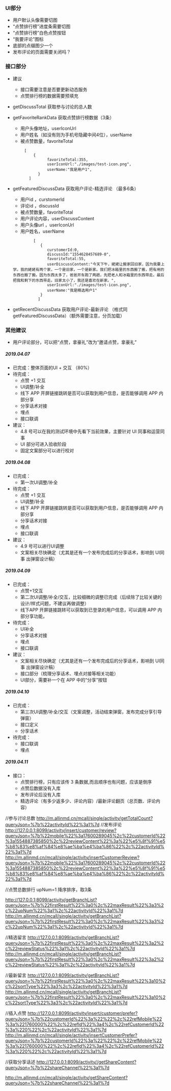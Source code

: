 

### UI部分
* 用户默认头像需要切图
* “点赞排行榜”进度条需要切图
* “点赞排行榜”白色点赞按钮
* “我要评论”图标
* 底部的点缀图少一个
* 发布评论的页面需要关闭吗？



### 接口部分
* 建议
    * 接口需要注意是否要更新动态服务
    * 点赞排行榜的数据需要预填充
    

* getDiscussTotal 获取参与讨论的总人数
* getFavoriteRankData 获取点赞排行榜数据（3条）
    * 用户头像地址，userIconUrl
    * 用户姓名（如没有则为手机号隐藏中间4位），userName
    * 被点赞数量，favoriteTotal
    ```
         [
             {
                   favoriteTotal:355,
                   userIconUrl:"./images/test-icon.png",
                   userName:"我是用户1",
               }
           ]
    ```
* getFeaturedDiscussData 获取用户评论-精选评论 （最多6条）
    * 用户id ，curstomerId
    * 评论id ，discussId
    * 被点赞数量，favoriteTotal
    * 用户评论内容，userDiscussContent
    * 用户头像url ，userIconUrl
    * 用户姓名，userName
    ```
             [
                {
                   curstomerId:0,
                   discussId:"1554628457689-0",
                   favoriteTotal:55,
                   userDiscussContent:"今天下午，姥姥让搬家回旧家，因为我要上学。我的姥姥有两个家，一个是旧家，一个是新家。我们把冰箱里的东西搬了搬，把有用的东西也搬了搬。因为东西太多了，爸爸开车跑了两趟，先把老人和冰箱里的东西带走。最后把我和剩下的东西带走。旧家太小了，我还是喜欢在新家。",
                   userIconUrl:"./images/test-icon.png",
                   userName:"我是精选用户1"
                }
               ]
    ```
* getRecentDiscussData 获取用户评论-最新评论 （格式同 getFeaturedDiscussData）（额外需要注意，分页加载）

### 其他建议

* 用户评论部分，可以把“点赞，拿豪礼”改为“邀请点赞，拿豪礼”



##### 2019.04.07

* 已完成：整体页面的UI + 交互 （80%）
* 待完成：
    * 点赞 +1 交互
    * UI调整/补全
    * 线下 APP 开屏链接跳转是否可以获取到用户信息，是否能够调用 APP 内部分享
    * 分享话术对接
    * 埋点
    * 接口联调
 * 建议：
    * 4.8 号可以在我的测试环境中先看下当前效果，主要针对 UI 同事和运营同事
    * UI 部分可进入验收阶段
    * 固定文案部分可以进行校对


##### 2019.04.08

* 已完成：
    * 第一次UI调整/补全
* 待完成：
    * 点赞 +1 交互
    * UI调整/补全
    * 线下 APP 开屏链接跳转是否可以获取到用户信息，是否能够调用 APP 内部分享
    * 分享话术对接
    * 埋点
    * 接口联调
* 建议：
    * 4.9 号可以进行UI调整
    * 文案相关尽快确定（尤其是还有一个发布完成后的分享话术，影响到 UI同事 出弹窗设计稿）
    

##### 2019.04.09

* 已完成：
    * 点赞+1交互
    * 第二次UI调整/补全/交互，比较细微的调整已完成（后续除了比较关键的设计/样式问题，不建议再做调整）
    * 线下APP 开屏链接跳转可以获取到已登录的用户信息，可以调用 APP 内部分享功能，
* 待完成：
    * UI补全
    * 分享话术对接
    * 埋点
    * 接口联调
* 建议：
    * 文案相关尽快确定（尤其是还有一个发布完成后的分享话术，影响到 UI同事 出弹窗设计稿）
    * 接口部分（梳理分享话术、埋点对接等相关功能）
    * UI部分，需要补一个在 APP 中的“分享”按钮


##### 2019.04.10

* 已完成：
    * 第三次UI调整/补全/交互（文案调整，活动结束弹窗，发布完成分享引导弹窗）
    * 接口定义
    * 分享话术
* 待完成：
    * 接口联调
    * 埋点
    


##### 2019.04.11
* 接口：
    * 点赞排行榜，只有应该传 3 条数据,而且顺序也有问题，应该是倒序
    * 点赞后数据没有入库
    * 发布评论后没有入库
    * 精选评论（有多少返多少、评论内容）/最新评论翻页（总页数、评论内容）



//参与讨论总数
http://m.allinmd.cn/mcall/single/activity/getTotalCount?queryJson=%7b%22activityId%22%3a1%7d
//发布评论
http://127.0.0.1:8099/activity/insert/customer/review?queryJson=%7b%22mobile%22%3a17600289045%2c%22customerId%22%3a1554887385850%2c%22reviewContent%22%3a%22%e5%8f%91%e5%b8%83%e8%af%84%e8%ae%ba%e4%ba%86%22%2c%22activityId%22%3a1%7d
http://m.allinmd.cn/mcall/single/activity/insertCustomerReview?queryJson=%7b%22mobile%22%3a17600289045%2c%22customerId%22%3a1554887385850%2c%22reviewContent%22%3a%22%e5%8f%91%e5%b8%83%e8%af%84%e8%ae%ba%e4%ba%86%22%2c%22activityId%22%3a1%7d

//点赞总数排行
upNum=1  降序排序，取3条

http://127.0.0.1:8099/activity/getBranchList?queryJson=%7b%22firstResult%22%3a0%2c%22maxResult%22%3a3%2c%22upNum%22%3a1%2c%22activityId%22%3a1%7d
http://m.allinmd.cn/mcall/single/activity/getBranchList?queryJson=%7b%22firstResult%22%3a0%2c%22maxResult%22%3a3%2c%22upNum%22%3a1%2c%22activityId%22%3a1%7d


//精选留言
http://127.0.0.1:8099/activity/getBranchList?queryJson=%7b%22firstResult%22%3a0%2c%22maxResult%22%3a2%2c%22reviewStatus%22%3a1%2c%22activityId%22%3a1%7d
http://m.allinmd.cn/mcall/single/activity/getBranchList?queryJson=%7b%22firstResult%22%3a0%2c%22maxResult%22%3a2%2c%22reviewStatus%22%3a1%2c%22activityId%22%3a1%7d



//最新留言
http://127.0.0.1:8099/activity/getBranchList?queryJson=%7b%22firstResult%22%3a0%2c%22maxResult%22%3a10%2c%22sortType%22%3a3%2c%22activityId%22%3a1%7d
http://m.allinmd.cn/mcall/single/activity/getBranchList?queryJson=%7b%22firstResult%22%3a0%2c%22maxResult%22%3a10%2c%22sortType%22%3a3%2c%22activityId%22%3a1%7d


//插入点赞
http://127.0.0.1:8099/activity/insert/customer/prefer?queryJson=%7b%22customerId%22%3a%22%22%2c%22refMobile%22%3a%221760000%22%2c%22refId%22%3a4%2c%22refCustomerId%22%3a%220%22%2c%22activityId%22%3a1%7d
http://m.allinmd.cn/mcall/single/activity/insertCustomerPrefer?queryJson=%7b%22customerId%22%3a%22%22%2c%22refMobile%22%3a%221760000%22%2c%22refId%22%3a4%2c%22refCustomerId%22%3a%220%22%2c%22activityId%22%3a1%7d

//获取分享话述
http://127.0.0.1:8099/activity//getShareContent?queryJson=%7b%22shareChannel%22%3a1%7d

http://m.allinmd.cn/mcall/single/activity/getShareContent?queryJson=%7b%22shareChannel%22%3a1%7d
